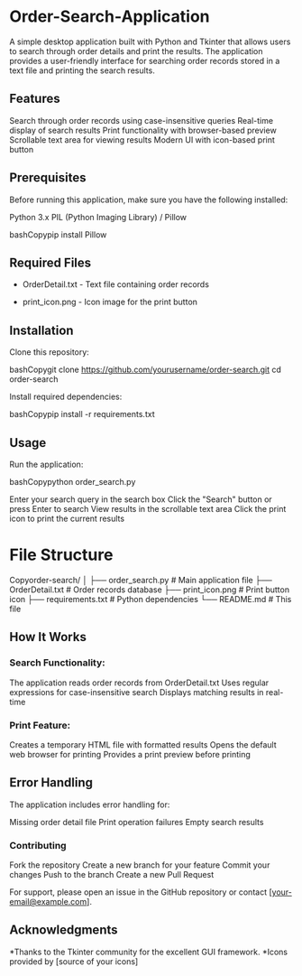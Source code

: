 # Order-Search-Application
A simple desktop application built with Python and Tkinter that allows users to search through order details and print the results. The application provides a user-friendly interface for searching order records stored in a text file and printing the search results.

<h2>Features</h2>

Search through order records using case-insensitive queries
Real-time display of search results
Print functionality with browser-based preview
Scrollable text area for viewing results
Modern UI with icon-based print button

<h2>Prerequisites</h2>
Before running this application, make sure you have the following installed:

Python 3.x
PIL (Python Imaging Library) / Pillow

bashCopypip install Pillow
<h2>Required Files</h2>

* OrderDetail.txt - Text file containing order records

* print_icon.png - Icon image for the print button

<h2>Installation</h2>

Clone this repository:

bashCopygit clone https://github.com/yourusername/order-search.git
cd order-search

Install required dependencies:

bashCopypip install -r requirements.txt
<h2>Usage</h2>

Run the application:

bashCopypython order_search.py

Enter your search query in the search box
Click the "Search" button or press Enter to search
View results in the scrollable text area
Click the print icon to print the current results

<h1>File Structure</h1>
Copyorder-search/
│
├── order_search.py        # Main application file
├── OrderDetail.txt        # Order records database
├── print_icon.png        # Print button icon
├── requirements.txt      # Python dependencies
└── README.md            # This file

<h2>How It Works</h2>

<h3>Search Functionality:</h3>

The application reads order records from OrderDetail.txt
Uses regular expressions for case-insensitive search
Displays matching results in real-time


<h3>Print Feature:</h3>

Creates a temporary HTML file with formatted results
Opens the default web browser for printing
Provides a print preview before printing



<h2>Error Handling</h2>
The application includes error handling for:

Missing order detail file
Print operation failures
Empty search results

<h3>Contributing</h3>

Fork the repository
Create a new branch for your feature
Commit your changes
Push to the branch
Create a new Pull Request

For support, please open an issue in the GitHub repository or contact [your-email@example.com].
<h2>Acknowledgments</h2>

*Thanks to the Tkinter community for the excellent GUI framework.
*Icons provided by [source of your icons]

